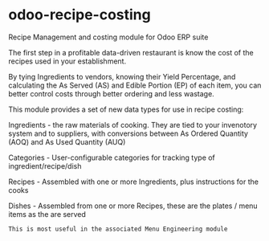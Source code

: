# odoo-recipe-costing
Recipe Management and costing module for Odoo ERP suite

The first step in a profitable data-driven restaurant is know the cost of the recipes used in your establishment.

By tying Ingredients to vendors, knowing their Yield Percentage, and calculating the As Served (AS) and Edible Portion (EP) of each item, you can better control costs through better ordering and less wastage.

This module provides a set of new data types for use in recipe costing:

Ingredients - the raw materials of cooking. They are tied to your invenotory system and to suppliers, with conversions between As Ordered Quantity (AOQ) and As Used Quantity (AUQ)

Categories - User-configurable categories for tracking type of ingredient/recipe/dish

Recipes - Assembled with one or more Ingredients, plus instructions for the cooks

Dishes - Assembled from one or more Recipes, these are the plates / menu items as the are served

	This is most useful in the associated Menu Engineering module
